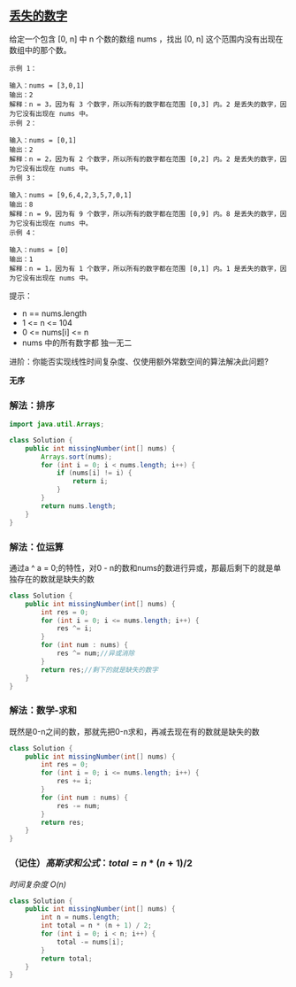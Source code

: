 ## [丢失的数字](https://leetcode.cn/problems/missing-number/description/)

给定一个包含 [0, n] 中 n 个数的数组 nums ，找出 [0, n] 这个范围内没有出现在数组中的那个数。


````
示例 1：

输入：nums = [3,0,1]
输出：2
解释：n = 3，因为有 3 个数字，所以所有的数字都在范围 [0,3] 内。2 是丢失的数字，因为它没有出现在 nums 中。
示例 2：

输入：nums = [0,1]
输出：2
解释：n = 2，因为有 2 个数字，所以所有的数字都在范围 [0,2] 内。2 是丢失的数字，因为它没有出现在 nums 中。
示例 3：

输入：nums = [9,6,4,2,3,5,7,0,1]
输出：8
解释：n = 9，因为有 9 个数字，所以所有的数字都在范围 [0,9] 内。8 是丢失的数字，因为它没有出现在 nums 中。
示例 4：

输入：nums = [0]
输出：1
解释：n = 1，因为有 1 个数字，所以所有的数字都在范围 [0,1] 内。1 是丢失的数字，因为它没有出现在 nums 中。
````

提示：

- n == nums.length
- 1 <= n <= 104
- 0 <= nums[i] <= n
- nums 中的所有数字都 独一无二

进阶：你能否实现线性时间复杂度、仅使用额外常数空间的算法解决此问题?

**无序**
### 解法：排序

````java
import java.util.Arrays;

class Solution {
    public int missingNumber(int[] nums) {
        Arrays.sort(nums);
        for (int i = 0; i < nums.length; i++) {
            if (nums[i] != i) {
                return i;
            }
        }
        return nums.length;
    }
}
````

### 解法：位运算
通过a ^ a = 0;的特性，对0 - n的数和nums的数进行异或，那最后剩下的就是单独存在的数就是缺失的数
````java
class Solution {
    public int missingNumber(int[] nums) {
        int res = 0;
        for (int i = 0; i <= nums.length; i++) {
            res ^= i;
        }
        for (int num : nums) {
            res ^= num;//异或消除
        }
        return res;//剩下的就是缺失的数字
    }
}
````

### 解法：数学-求和
既然是0-n之间的数，那就先把0-n求和，再减去现在有的数就是缺失的数
````java
class Solution {
    public int missingNumber(int[] nums) {
        int res = 0;
        for (int i = 0; i <= nums.length; i++) {
            res += i;
        }
        for (int num : nums) {
            res -= num;
        }
        return res;
    }
}
````

### （记住）$高斯求和公式： total = n*(n+1)/2$
*时间复杂度 $O(n)$*
```java
class Solution {
    public int missingNumber(int[] nums) {
        int n = nums.length;
        int total = n * (n + 1) / 2;
        for (int i = 0; i < n; i++) {
            total -= nums[i];
        }
        return total;
    }
}
````
